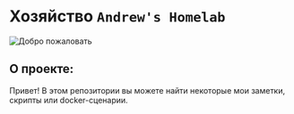 # Хозяйство `Andrew's Homelab`

![Добро пожаловать](https://static.thenounproject.com/png/1306725-200.png)

## О проекте:

Привет! В этом репозитории вы можете найти некоторые мои заметки, скрипты или docker-сценарии.